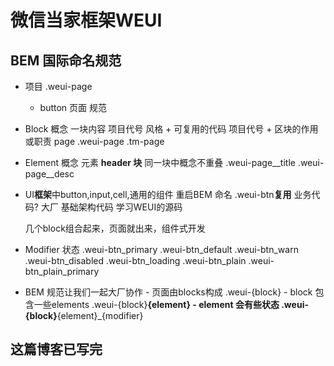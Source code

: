 # 微信当家框架WEUI

## BEM 国际命名规范

- 项目 .weui-page
  - button 页面
规范
- Block 概念
    一块内容 项目代号 风格 + 可复用的代码
    项目代号 + 区块的作用或职责 page
    .weui-page
    .tm-page

- Element 概念
   元素 __header
       块__
   同一块中概念不重叠
   .weui-page__title
   .weui-page__desc
- UI**框架**中button,input,cell,通用的组件
  重启BEM 命名
  .weui-btn**复用**
  业务代码?
  大厂
  基础架构代码 学习WEUI的源码

  几个block组合起来，页面就出来，组件式开发
- Modifier
  状态
  .weui-btn_primary
  .weui-btn_default
  .weui-btn_warn
  .weui-btn_disabled
  .weui-btn_loading
  .weui-btn_plain
  .weui-btn_plain_primary
- BEM 规范让我们一起大厂协作
      - 页面由blocks构成 .weui-{block}
      - block 包含一些elements .weui-{block}__{element}
      - element 会有些状态
        .weui-{block}__{element}_{modifier}

## 这篇博客已写完

